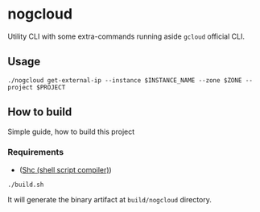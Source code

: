 # nogcloud

Utility CLI with some extra-commands running aside `gcloud` official CLI.

## Usage

```shell
./nogcloud get-external-ip --instance $INSTANCE_NAME --zone $ZONE --project $PROJECT
```

## How to build

Simple guide, how to build this project

### Requirements

- ([Shc (shell script compiler)](<https://en.wikipedia.org/wiki/Shc_(shell_script_compiler)>))

```shell
./build.sh
```

It will generate the binary artifact at `build/nogcloud` directory.

